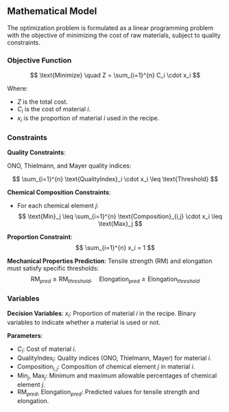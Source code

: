 ## Mathematical Model

The optimization problem is formulated as a linear programming problem with the objective of minimizing the cost of raw materials, subject to quality constraints.

### Objective Function

$$
\text{Minimize} \quad Z = \sum_{i=1}^{n} C_i \cdot x_i
$$

Where:

- $Z$ is the total cost.
- $C_i$ is the cost of material $i$.
- $x_i$ is the proportion of material $i$ used in the recipe.

### Constraints

 **Quality Constraints**:

   ONO, Thielmann, and Mayer quality indices:

   $$
   \sum_{i=1}^{n} \text{QualityIndex}_i \cdot x_i \leq \text{Threshold}
   $$

 **Chemical Composition Constraints**:
   - For each chemical element $j$:
   $$
   \text{Min}_j \leq \sum_{i=1}^{n} \text{Composition}_{i,j} \cdot x_i \leq \text{Max}_j
   $$

 **Proportion Constraint**:
   $$
   \sum_{i=1}^{n} x_i = 1
   $$

 **Mechanical Properties Prediction**:
Tensile strength (RM) and elongation must satisfy specific thresholds:
   $$
   \text{RM}_{pred} \geq \text{RM}_{threshold}, \quad \text{Elongation}_{pred} \geq \text{Elongation}_{threshold}
   $$

### Variables

**Decision Variables**:
$x_i$: Proportion of material $i$ in the recipe.
Binary variables to indicate whether a material is used or not.

 **Parameters**:
  - $C_i$: Cost of material $i$.
  - $\text{QualityIndex}_i$: Quality indices (ONO, Thielmann, Mayer) for material $i$.
  - $\text{Composition}_{i,j}$: Composition of chemical element $j$ in material $i$.
  - $\text{Min}_j$, $\text{Max}_j$: Minimum and maximum allowable percentages of chemical element $j$.
  - $\text{RM}_{pred}$, $\text{Elongation}_{pred}$: Predicted values for tensile strength and elongation.
